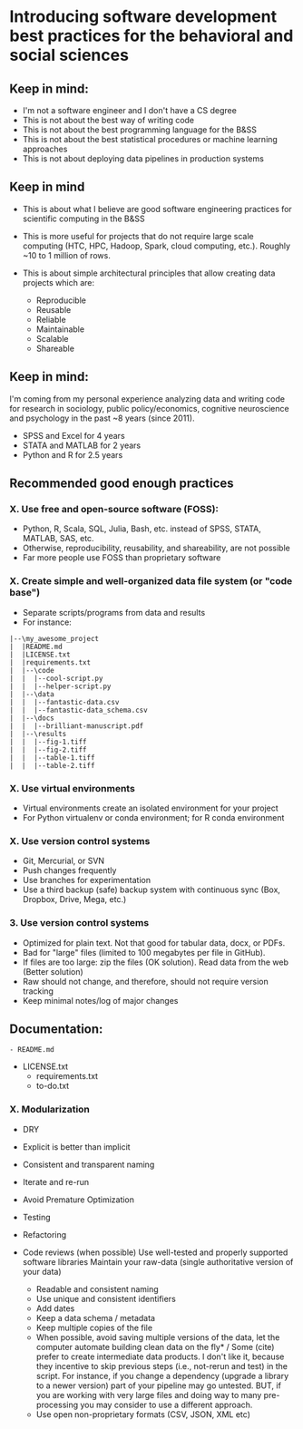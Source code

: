 # Introducing software development best practices for the behavioral and social sciences

## Keep in mind:

- I'm not a software engineer and I don't have a CS degree
- This is not about the best way of writing code
- This is not about the best programming language for the B&SS
- This is not about the best statistical procedures or machine learning approaches
- This is not about deploying data pipelines in production systems

## Keep in mind

- This is about what I believe are good software engineering practices for scientific computing in the B&SS  
- This is more useful for projects that do not require large scale computing (HTC, HPC, Hadoop, Spark, cloud computing, etc.). Roughly ~10 to 1 million of rows.
- This is about simple architectural principles that allow creating data projects which are:

  - Reproducible
  - Reusable
  - Reliable
  - Maintainable
  - Scalable
  - Shareable

## Keep in mind:

I'm coming from my personal experience analyzing data and writing code for research in sociology, public policy/economics, cognitive neuroscience and psychology in the past ~8 years (since 2011).

- SPSS and Excel for 4 years
- STATA and MATLAB for 2 years
- Python and R for 2.5 years

## Recommended good enough practices

### X. Use free and open-source software (FOSS):
- Python, R, Scala, SQL, Julia, Bash, etc. instead of SPSS, STATA, MATLAB, SAS, etc.
- Otherwise, reproducibility, reusability, and shareability, are not possible
- Far more people use FOSS than proprietary software

### X. Create simple and well-organized data file system (or "code base")
  - Separate scripts/programs from data and results
  - For instance:
```
|--\my_awesome_project
|  |README.md
|  |LICENSE.txt
|  |requirements.txt
|  |--\code
|  |  |--cool-script.py
|  |  |--helper-script.py
|  |--\data
|  |  |--fantastic-data.csv
|  |  |--fantastic-data_schema.csv
|  |--\docs
|  |  |--brilliant-manuscript.pdf
|  |--\results
|  |  |--fig-1.tiff
|  |  |--fig-2.tiff
|  |  |--table-1.tiff
|  |  |--table-2.tiff
```

### X. Use virtual environments
- Virtual environments create an isolated environment for your project
- For Python virtualenv or conda environment; for R conda environment

### X. Use version control systems
- Git, Mercurial, or SVN
- Push changes frequently
- Use branches for experimentation
- Use a third backup (safe) backup system with continuous sync (Box, Dropbox, Drive, Mega, etc.)

### 3. Use version control systems
- Optimized for plain text. Not that good for tabular data, docx, or PDFs.
- Bad for "large" files (limited to 100 megabytes per file in GitHub).
- If files are too large: zip the files (OK solution). Read data from the web (Better solution)
- Raw should not change, and therefore, should not require version tracking
- Keep minimal notes/log of major changes

## Documentation:
	- README.md
  - LICENSE.txt
	- requirements.txt
	- to-do.txt

### X. Modularization

- DRY


- Explicit is better than implicit

- Consistent and transparent naming

- Iterate and re-run

- Avoid Premature Optimization



- Testing

- Refactoring

- Code reviews (when possible)
Use well-tested and properly supported software libraries
Maintain your raw-data (single authoritative version of your data)
	- Readable and consistent naming
	- Use unique and consistent identifiers
	- Add dates
	- Keep a data schema / metadata
	- Keep multiple copies of the file
	- When possible, avoid saving multiple versions of the data, let the computer 				automate  building clean data on the fly* / Some (cite) prefer to create intermediate data products. I don't like it, because they incentive to skip previous steps (i.e., not-rerun and test) in the script. For instance, if you change a dependency (upgrade a library to a newer version) part of your pipeline may go untested. BUT, if you are working with very large files and doing way to many pre-processing you may consider to use a different approach.
	- Use open non-proprietary formats (CSV, JSON, XML etc)
